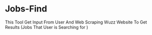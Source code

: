 # Jobs-Find
This Tool Get Input From User And Web Scraping Wuzz Website To Get Results (Jobs That User is Searching for ) 

